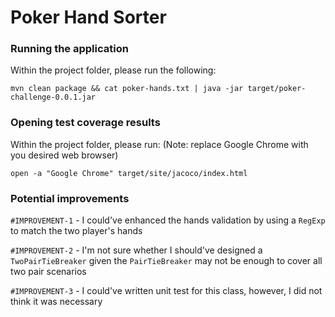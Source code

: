 # Poker Hand Sorter

### Running the application
Within the project folder, please run the following:
```
mvn clean package && cat poker-hands.txt | java -jar target/poker-challenge-0.0.1.jar
```

### Opening test coverage results
Within the project folder, please run: (Note: replace Google Chrome with you desired web browser)
```$xslt
open -a "Google Chrome" target/site/jacoco/index.html
```

### Potential improvements
`#IMPROVEMENT-1` - I could've enhanced the hands validation by using a `RegExp` to match the two player's hands

`#IMPROVEMENT-2` - I'm not sure whether I should've designed a `TwoPairTieBreaker` given the `PairTieBreaker` may not be enough to cover all two pair scenarios

`#IMPROVEMENT-3` - I could've written unit test for this class, however, I did not think it was necessary